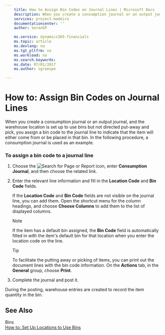 ```yaml
---
    title: How to Assign Bin Codes on Journal Lines | Microsoft Docs
    description: When you create a consumption journal or an output journal, and the warehouse location is set up to use bins but not directed put-away and pick, you assign a bin code to the journal line to indicate that the item will either come from or be placed in that bin. In the following procedure, a consumption journal is used as an example.
    services: project-madeira
    documentationcenter: ''
    author: SorenGP

    ms.service: dynamics365-financials
    ms.topic: article
    ms.devlang: na
    ms.tgt_pltfrm: na
    ms.workload: na
    ms.search.keywords:
    ms.date: 07/01/2017
    ms.author: sgroespe

---
```

# How to: Assign Bin Codes on Journal Lines
When you create a consumption journal or an output journal, and the warehouse location is set up to use bins but not directed put-away and pick, you assign a bin code to the journal line to indicate that the item will either come from or be placed in that bin. In the following procedure, a consumption journal is used as an example.  
  
### To assign a bin code to a journal line  
  
1.  Choose the ![Search for Page or Report](media/ui-search/search_small.png "Search for Page or Report icon") icon, enter **Consumption Journal**, and then choose the related link.  
  
2.  Enter the relevant line information and fill in the **Location Code** and **Bin Code** fields.  
  
     If the **Location Code** and **Bin Code** fields are not visible on the journal line, you can add them. Open the shortcut menu for the column headings, and choose **Choose Columns** to add them to the list of displayed columns.  
  
    > [!NOTE]  
    >  If the item has a default bin assigned, the **Bin Code** field is automatically filled in with the item's default bin for that location when you enter the location code on the line.  
  
    > [!TIP]  
    >  To facilitate the putting away or picking of items, you can print out the document lines with the bin code information. On the **Actions** tab, in the **General** group, choose **Print**.  
  
3.  Complete the journal and post it.  
  
 During the posting, warehouse entries are created to record the item quantity in the bin.  
  
## See Also  
 Bins   
 [How to: Set Up Locations to Use Bins](../how-to-set-up-locations-to-use-bins.md)